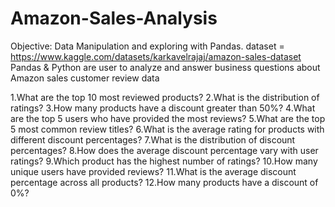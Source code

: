 # Amazon-Sales-Analysis
Objective: Data Manipulation and exploring with Pandas.
dataset = https://www.kaggle.com/datasets/karkavelrajaj/amazon-sales-dataset
Pandas & Python are user to analyze and answer business questions about Amazon sales customer review data

1.What are the top 10 most reviewed products?
2.What is the distribution of ratings?
3.How many products have a discount greater than 50%?
4.What are the top 5 users who have provided the most reviews?
5.What are the top 5 most common review titles?
6.What is the average rating for products with different discount percentages?
7.What is the distribution of discount percentages?
8.How does the average discount percentage vary with user ratings?
9.Which product has the highest number of ratings?
10.How many unique users have provided reviews?
11.What is the average discount percentage across all products?
12.How many products have a discount of 0%?
